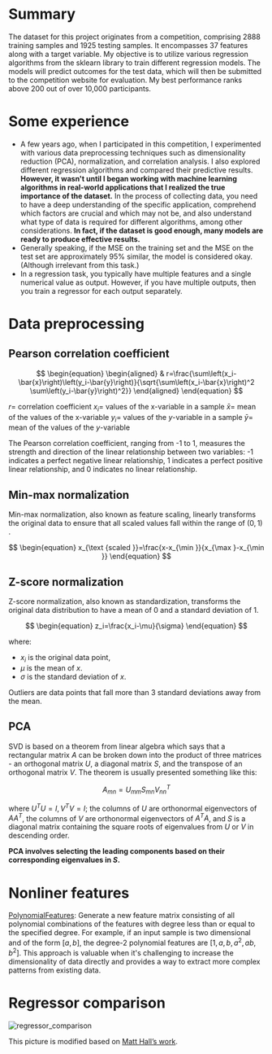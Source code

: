 # Summary
The dataset for this project originates from a competition, comprising 2888 training samples and 1925 testing samples. It encompasses 37 features along with a target variable. My objective is to utilize various regression algorithms from the sklearn library to train different regression models. The models will predict outcomes for the test data, which will then be submitted to the competition website for evaluation. My best performance ranks above 200 out of over 10,000 participants.
# Some experience

- A few years ago, when I participated in this competition, I experimented with various data preprocessing techniques such as dimensionality reduction (PCA), normalization, and correlation analysis. I also explored different regression algorithms and compared their predictive results. **However, it wasn't until I began working with machine learning algorithms in real-world applications that I realized the true importance of the dataset.** In the process of collecting data, you need to have a deep understanding of the specific application, comprehend which factors are crucial and which may not be, and also understand what type of data is required for different algorithms, among other considerations. **In fact, if the dataset is good enough, many models are ready to produce effective results.**
- Generally speaking, if the MSE on the training set and the MSE on the test set are approximately 95% similar, the model is considered okay. (Although irrelevant from this task.)
- In a regression task, you typically have multiple features and a single numerical value as output. However, if you have multiple outputs, then you train a regressor for each output separately.

# Data preprocessing

## Pearson correlation coefficient

$$
\begin{equation}
\begin{aligned}
& r=\frac{\sum\left(x_i-\bar{x}\right)\left(y_i-\bar{y}\right)}{\sqrt{\sum\left(x_i-\bar{x}\right)^2 \sum\left(y_i-\bar{y}\right)^2}}
\end{aligned}
\end{equation}
$$

$r=$ correlation coefficient
$x_i=$ values of the $\mathrm{x}$-variable in a sample
$\bar{x}=$ mean of the values of the $\mathrm{x}$-variable
$y_i=$ values of the $y$-variable in a sample
$\bar{y}=$ mean of the values of the $y$-variable

The Pearson correlation coefficient, ranging from -1 to 1, measures the strength and direction of the linear relationship between two variables: -1 indicates a perfect negative linear relationship, 1 indicates a perfect positive linear relationship, and 0 indicates no linear relationship.

## Min-max normalization

Min-max normalization, also known as feature scaling, linearly transforms the original data to ensure that all scaled values fall within the range of $(0,1)$​.


$$
\begin{equation}
x_{\text {scaled }}=\frac{x-x_{\min }}{x_{\max }-x_{\min }}
\end{equation}
$$


## Z-score normalization

Z-score normalization, also known as standardization, transforms the original data distribution to have a mean of 0 and a standard deviation of 1.


$$
\begin{equation}
z_i=\frac{x_i-\mu}{\sigma}
\end{equation}
$$


where:

- $x_i$ is the original data point,
- $\mu$ is the mean of $x$.
- $\sigma$ is the standard deviation of $x$.

Outliers are data points that fall more than 3 standard deviations away from the mean.

## PCA

SVD is based on a theorem from linear algebra which says that a rectangular matrix $A$ can be broken down into the product of three matrices - an orthogonal matrix $U$, a diagonal matrix $S$, and the transpose of an orthogonal matrix $V$​. The theorem is usually presented something like this:


$$
\begin{equation}
A_{m n}=U_{m m} S_{m n} V_{n n}^T
\end{equation}
$$


where $U^T U=I, V^T V=I$; the columns of $U$ are orthonormal eigenvectors of $A A^T$, the columns of $V$ are orthonormal eigenvectors of $A^T A$, and $S$ is a diagonal matrix containing the square roots of eigenvalues from $U$ or $V$ in descending order.

**PCA involves selecting the leading components based on their corresponding eigenvalues in $S$​.**

# Nonliner features

[PolynomialFeatures](https://scikit-learn.org/stable/modules/generated/sklearn.preprocessing.PolynomialFeatures.html): Generate a new feature matrix consisting of all polynomial combinations of the features with degree less than or equal to the specified degree. For example, if an input sample is two dimensional and of the form $[a, b]$, the degree-2 polynomial features are $[1, a, b, a^2, ab, b^2]$​. This approach is valuable when it's challenging to increase the dimensionality of data directly and provides a way to extract more complex patterns from existing data.

# Regressor comparison

![regressor_comparison](regressor_comparison.png)

This picture is modified based on [Matt Hall’s work](https://agilescientific.com/blog/2022/5/9/comparing-regressors).

